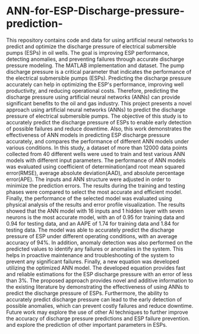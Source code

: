 # ANN-for-ESP-Discharge-pressure-prediction-
This repository contains code and data for using artificial neural networks to predict and optimize the discharge pressure of electrical submersible pumps (ESPs) in oil wells. The goal is improving ESP performance, detecting anomalies, and preventing failures through accurate discharge pressure modeling. The MATLAB implementation and dataset.
 The pump discharge pressure is a critical parameter that indicates the performance of the electrical submersible pumps (ESPs). Predicting the discharge pressure accurately can help in optimizing the ESP's performance, improving well productivity, and reducing operational costs. Therefore, predicting the discharge pressure using artificial neural networks (ANNs) can provide significant benefits to the oil and gas industry. This project presents a novel approach using artificial neural networks (ANNs) to predict the discharge pressure of electrical submersible pumps. The objective of this study is to accurately predict the discharge pressure of ESPs to enable early detection of possible failures and reduce downtime. Also, this work demonstrates the effectiveness of ANN models in predicting ESP discharge pressure accurately, and compares the performance of different ANN models under various conditions. In this study, a dataset of more than 12000 data points collected from 40 different wells were used to train and test various ANN models with different input parameters. The performance of ANN models was evaluated using coefficient of determination(and root mean squared error(RMSE), average absolute deviation(AAD), and absolute percentage error(APE). The inputs and ANN structure were adjusted in order to minimize the prediction errors. The results during the training and testing phases were compared to select the most accurate and efficient model. Finally, the performance of the selected model was evaluated using physical analysis of the results and error profile visualization. The results showed that the ANN model with 16 inputs and 1 hidden layer with seven neurons is the most accurate model, with an of 0.95 for training data and 0.94 for testing data, and an AAPE of 1.74 for training data and 1.84 for testing data. The model was able to accurately predict the discharge pressure of ESP under different operating conditions, with an average accuracy of 94%. In addition, anomaly detection was also performed on the predicted values to identify any failures or anomalies in the system. This helps in proactive maintenance and troubleshooting of the system to prevent any significant failures. Finally, a new equation was developed utilizing the optimized ANN model. The developed equation provides fast and reliable estimations for the ESP discharge pressure with an error of less than 3%. The proposed approach provides novel and additive information to the existing literature by demonstrating the effectiveness of using ANNs to predict the discharge pressure of ESPs. Furthermore, the ability to accurately predict discharge pressure can lead to the early detection of possible anomalies, which can prevent costly failures and reduce downtime. Future work may explore the use of other AI techniques to further improve the accuracy of discharge pressure predictions and ESP failure prevention. and explore the prediction of other important parameters in ESPs.

